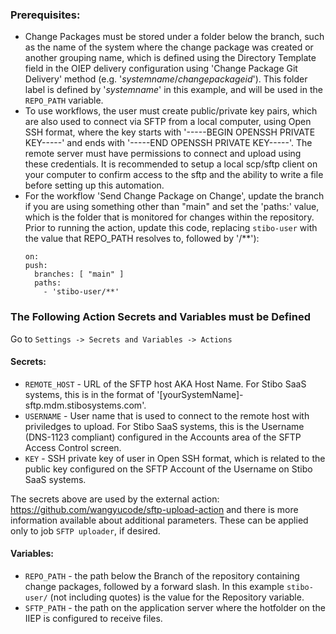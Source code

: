 ### Prerequisites:
- Change Packages must be stored under a folder below the branch, such as the name of the system where the change package was created or another grouping name, which is defined using the Directory Template field in the OIEP delivery configuration using 'Change Package Git Delivery' method (e.g. '$systemname$/$changepackageid$'). This folder label is defined by '$systemname$' in this example, and will be used in the `REPO_PATH` variable.
- To use workflows, the user must create public/private key pairs, which are also used to connect via SFTP from a local computer, using Open SSH format, where the key starts with '-----BEGIN OPENSSH PRIVATE KEY-----' and ends with '-----END OPENSSH PRIVATE KEY-----'. The remote server must have permissions to connect and upload using these credentials. It is recommended to setup a local scp/sftp client on your computer to confirm access to the sftp and the ability to write a file before setting up this automation.
- For the workflow 'Send Change Package on Change', update the branch if you are using something other than "main" and set the 'paths:' value, which is the folder that is monitored for changes within the repository. Prior to running the action, update this code, replacing `stibo-user` with the value that REPO_PATH resolves to, followed by '/**'):
  ```
  on:
  push:
    branches: [ "main" ]
    paths:
      - 'stibo-user/**'
  ```


### The Following Action Secrets and Variables must be Defined
Go to `Settings -> Secrets and Variables -> Actions`

#### Secrets:
- `REMOTE_HOST` - URL of the SFTP host AKA Host Name. For Stibo SaaS systems, this is in the format of '[yourSystemName]-sftp.mdm.stibosystems.com'.
- `USERNAME` - User name that is used to connect to the remote host with priviledges to upload. For Stibo SaaS systems, this is the Username (DNS-1123 compliant) configured in the Accounts area of the SFTP Access Control screen.
- `KEY` - SSH private key of user in Open SSH format, which is related to the public key configured on the SFTP Account of the Username on Stibo SaaS systems.

The secrets above are used by the external action: https://github.com/wangyucode/sftp-upload-action and there is more information available about additional parameters. These can be applied only to job `SFTP uploader`, if desired.

#### Variables:
- `REPO_PATH` - the path below the Branch of the repository containing change packages, followed by a forward slash. In this example `stibo-user/` (not including quotes) is the value for the Repository variable.
- `SFTP_PATH` - the path on the application server where the hotfolder on the IIEP is configured to receive files.  
